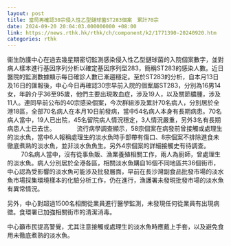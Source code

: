 ```yaml
---
layout: post
title: 當局再確認30宗侵入性乙型鏈球菌ST283個案　累計70宗
date: 2024-09-20 20:04:03.000000000 +08:00
link: https://news.rthk.hk/rthk/ch/component/k2/1771390-20240920.htm
categories: rthk
---
```


衞生防護中心在過去幾星期密切監測感染侵入性乙型鏈球菌的入院個案數字，並對病人樣本進行基因序列分析以確定基因序列型283，簡稱ST283的感染人數。近日醫院的監測數據顯示每日確診人數已漸趨穩定。至於ST283的分析，自本月13日及16日的匯報後，中心今日再確認30宗早前入院的個䅁屬ST283，分別為16男14女，年齡介乎36至95歲，他們主要出現敗血症，涉及19人，以及關節膿腫，涉及11人。連同早前公布的40宗感染個案，今次群組涉及累計70名病人，分別居於全港18區，全部70名病人在本月10日前發病，當中54名病人本身有長期病患。70名病人當中，19人已出院，45名留院病人情況穩定，3人情況嚴重，另外3名有長期病患人士已去世。
　　　 
流行病學調查顯示，58宗個案在病發前曾接觸或處理生的淡水魚，當中6人報稱處理生的淡水魚時手部帶有傷口、8宗個案不排除進食未徹底煮熟的淡水魚，並非淡水魚魚生。另外4宗個案的詳細接觸史有待調查。
　　 
70名病人當中，沒有從事魚販、漁業養殖相關工作，兩人為廚師，曾處理生的淡水魚。病人分別居於全港各區，相關淡水魚購自16個不同地區共36個街市，中心認為受影響的淡水魚可能涉及批發層面，早前在長沙灣副食品批發市場的淡水魚市場採集環境樣本的化驗分析工作，仍在進行，漁護署未發現批發市場的淡水魚有異常情況。
 
另外，中心對超過1500名相關從業員進行醫學監測，未發現任何從業員有出現病徵。食環署已加強相關街市的清潔消毒。

中心籲市民提高警覺，尤其注意接觸或處理生的淡水魚時應戴上手套，以及避免食用未徹底煮熟的淡水魚。
